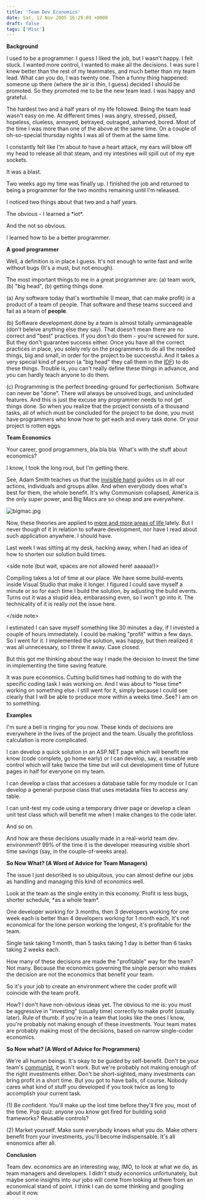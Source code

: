 ```yaml
---
title: 'Team Dev Economics'
date: Sat, 12 Nov 2005 16:29:09 +0000
draft: false
tags: ['Misc']
---
```


**Background**

I used to be a programmer. I guess I liked the job, but I wasn't happy. I felt stuck. I wanted more control, I wanted to make all the decisions. I was sure I knew better than the rest of my teammates, and much better than my team lead. What can you do, I was twenty one. Then a funny thing happened: someone up there (where the air is thin, I guess) decided I should be promoted. So they promoted me to be the new team lead. I was happy and grateful.

The hardest two and a half years of my life followed. Being the team lead wasn't easy on me. At different times I was angry, stressed, pissed, hopeless, clueless, annoyed, betrayed, outraged, ashamed, bored. Most of the time I was more than one of the above at the same time. On a couple of oh-so-special thursday nights I was all of them at the same time.

I constantly felt like I'm about to have a heart attack, my ears will blow off my head to release all that steam, and my intestines will spill out of my eye sockets.

It was a blast.

Two weeks ago my time was finally up. I finished the job and returned to being a programmer for the two months remaining until I'm released.

I noticed two things about that two and a half years.

The obvious - I learned a \*lot\*.

And the not so obvious.

I learned how to be a better programmer.

**A good programmer**

Well, a definition is in place I guess. It's not enough to write fast and write without bugs (It's a must, but not enough).

The most important things to me in a great programmer are: (a) team work, (b) "big head", (b) getting things done.

(a) Any software today that's worthwhile (I mean, that can make profit) is a product of a team of people. That software and these teams succeed and fail as a team of **people**.

(b) Software development done by a team is almost totally unmanageable (don't beleive anything else they say). That doesn't mean there are no correct and "best" practices. If you don't do them - you're screwed for sure. But they don't guarantee success either. Once you have all the correct practices in place, you solely rely on the programmers to do all the needed things, big and small, in order for the project to be successful. And it takes a very special kind of person (a "big head" they call them in the [IDF](http://www1.idf.il/DOVER/site/homepage.asp)) to do these things. Trouble is, you can't really define these things in advance, and you can hardly teach anyone to do them.

(c) Programming is the perfect breeding-ground for perfectionism. Software can never be "done". There will always be unsolved bugs, and unincluded features. And this is just the excuse any programmer needs to not get things done. So when you realize that the project consists of a thousand tasks, all of which must be concluded for the project to be done, you must have programmers who know how to get each and every task done. Or your project is rotten eggs.

**Team Economics**

Your career, good programmers, bla bla bla. What's with the stuff about economics?

I know, I took the long rout, but I'm getting there.

See, Adam Smith teaches us that the [invisible hand](http://en.wikipedia.org/wiki/Invisible_Hand) guides us in all our actions, individuals and groups alike. And when everybody does what's best for them, the whole benefit. It's why Communism collapsed, America is the only super power, and Big Macs are so cheap and are everywhere.

![bigmac.jpg](/img/bigmac.jpg)

Now, these theories are applied to [more and more areas of life ](http://www.amazon.com/exec/obidos/redirect?link_code=as2&amp;path=ASIN/006073132X&amp;tag=bitzblog-20&amp;camp=1789&amp;creative=9325)lately. But I never though of it in relation to sofware development, nor have I read about such application anywhere. I should have.

Last week I was sitting at my desk, hacking away, when I had an idea of how to shorten our solution build times.

<side note (but wait, spaces are not allowed here! aaaaaa!)>

Compiling takes a lot of time at our place. We have some build-events inside Visual Studio that make it longer. I figured I could save myself a minute or so for each time I build the solution, by adjusting the build events. Turns out it was a stupid idea, embarassing even, so I won't go into it. The technicality of it is really not the issue here.

</side note>

I estimated I can save myself something like 30 minutes a day, if I invested a couple of hours immediately. I could be making "profit" within a few days. So I went for it. I implemented the solution, was happy, but then realized it was all unnecessary, so I threw it away. Case closed.

But this got me thinking about the way I made the decision to invest the time in implementing the time saving feature.

It was pure economics. Cutting build times had nothing to do with the specific coding task I was working on. And I was about to \*lose time\* working on something else. I still went for it, simply because I could see clearly that I will be able to produce more within a weeks time. See? I am on to something.

**Examples**

I'm sure a bell is ringing for you now. These kinds of decisions are everywhere in the lives of the project and the team. Usually the profit/loss calculation is more complicated.

I can develop a quick solution in an ASP.NET page which will benefit me know (code complete, go home early) or I can develop, say, a reusable web control which will take twice the time but will cut development time of future pages in half for everyone on my team.

I can develop a class that accesses a database table for my module or I can develop a general-purpose class that uses metadata files to access any table.

I can unit-test my code using a temporary driver page or develop a clean unit test class which will benefit me when I make changes to the code later.

And so on.

And how are these decisions usually made in a real-world team dev. environment? 99% of the time it is the developer measuring visible short time savings (say, in the couple-of-weeks area).

**So Now What? (A Word of Advice for Team Managers)**

The issue I just described is so ubiquitous, you can almost define our jobs as handling and managing this kind of economics well.

Look at the team as the single entity in this economy. Profit is less bugs, shorter schedule, \*as a whole team\*.

One developer working for 3 months, then 3 developers working for one week each is better than 4 developers working for 1 month each. It's not economical for the lone person working the longest, it's profitable for the team.

Single task taking 1 month, than 5 tasks taking 1 day is better than 6 tasks taking 2 weeks each.

How many of these decisions are made the "profitable" way for the team? Not many. Because the economics governing the single person who makes the decision are not the economics that benefit your team.

So it's your job to create an environment where the coder profit will coincide with the team profit.

How? I don't have non-obvious ideas yet. The obvious to me is: you must be aggressive in "investing" (usually time) correctly to make profit (usually later). Rule of thumb: if you're in a team that looks like the ones I know, you're probably not making enough of these investments. Your team mates are probably making most of the decisions, based on narrow single-coder economics.

**So Now what? (A Word of Advice for Programmers)**

We're all human beings. It's okay to be guided by self-benefit. Don't be your team's [communist](http://en.wikipedia.org/wiki/Leon_Trotsky), it won't work. But we're probably not making enough of the right investments either. Don't be short-sighted, many investments can bring profit in a short time. But you got to have balls, of course. Nobody cares what kind of stuff you developed if you took twice as long to accomplish your current task.

(1) Be confident. You'll make up the lost time before they'll fire you, most of the time. Pop quiz: anyone you know got fired for building solid frameworks? Reusable controls?

(2) Market yourself. Make sure everybody knows what you do. Make others benefit from your investments, you'll become indispensable. It's all enonomics after all.

**Conclusion**

Team dev. economics are an interesting way, IMO, to look at what we do, as team managers and developers. I didn't study economics unfortunately, but maybe some insights into our jobs will come from looking at them from an economical stand of point. I think I can do some thinking and googling about it now.